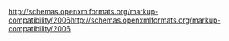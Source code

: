 <span data-ttu-id="d17a2-101">http://schemas.openxmlformats.org/markup-compatibility/2006</span><span class="sxs-lookup"><span data-stu-id="d17a2-101">http://schemas.openxmlformats.org/markup-compatibility/2006</span></span>